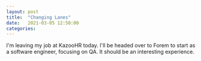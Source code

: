 ```yaml
---
layout: post
title:  "Changing Lanes"
date:   2021-03-05 12:50:00
categories:
---
```


I'm leaving my job at KazooHR today. I'll be headed over to Forem to start as a software engineer, focusing on QA. It should be an interesting experience.
